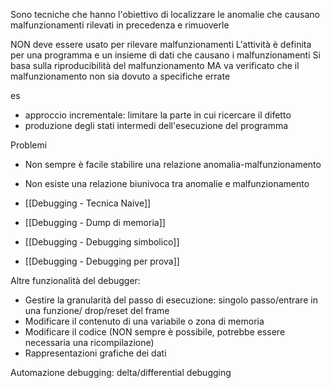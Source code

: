 Sono tecniche che hanno l'obiettivo di localizzare le anomalie che causano malfunzionamenti rilevati in precedenza e rimuoverle

NON deve essere usato per rilevare malfunzionamenti
L'attività è definita per una programma e un insieme di dati che causano i malfunzionamenti
Si basa sulla riproducibilità del malfunzionamento 
MA va verificato che il malfunzionamento non sia dovuto a specifiche errate

es 
- approccio incrementale: limitare la parte in cui ricercare il difetto
- produzione degli stati intermedi dell'esecuzione del programma

Problemi
- Non sempre è facile stabilire una relazione anomalia-malfunzionamento
- Non esiste una relazione biunivoca tra anomalie e malfunzionamento

- [[Debugging - Tecnica Naive]]
- [[Debugging - Dump di memoria]]
- [[Debugging - Debugging simbolico]]
- [[Debugging - Debugging per prova]]

Altre funzionalità del debugger:
- Gestire la granularità del passo di esecuzione: singolo passo/entrare in una funzione/ drop/reset del frame
- Modificare il contenuto di una variabile o zona di memoria
- Modificare il codice (NON sempre è possibile, potrebbe essere necessaria una ricompilazione)
- Rappresentazioni grafiche dei dati

Automazione debugging: delta/differential debugging